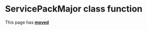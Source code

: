 # ServicePackMajor class function #

This page has [**moved**](https://lib-docs.delphidabbler.com/SysInfo/5/API/TPJOSInfo-ServicePackMajor)